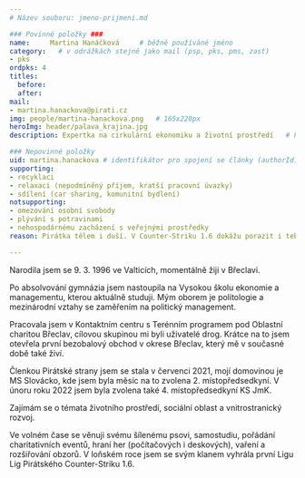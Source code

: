 ```yaml
---
# Název souboru: jmeno-prijmeni.md

### Povinné položky ###
name:     Martina Hanáčková 	# běžně používáné jméno
category: 	# v odrážkách stejně jako mail (psp, pks, pms, zast)
- pks
ordpks: 4
titles:
  before:  
  after:
mail:
- martina.hanackova@pirati.cz
img: people/martina-hanackova.png   # 165x220px
heroImg: header/palava_krajina.jpg
description: Expertka na cirkulární ekonomiku a životní prostředí	# kratký popis, max 160 znaků

### Nepovinné položky
uid: martina.hanackova # identifikátor pro spojení se články (authorId)
supporting:
- recyklaci
- relaxaci (nepodmíněný příjem, kratší pracovní úvazky)
- sdílení (car sharing, komunitní bydlení)
notsupporting:
- omezování osobní svobody
- plývání s potravinami
- nehospodárnému zacházení s veřejnými prostředky
reason: Pirátka tělem i duší. V Counter-Striku 1.6 dokážu porazit i tebe. 

---
```


Narodila jsem se 9. 3. 1996 ve Valticích, momentálně žiji v Břeclavi.

Po absolvování gymnázia jsem nastoupila na Vysokou školu ekonomie a managementu, kterou aktuálně studuji. Mým oborem je politologie a mezinárodní vztahy se zaměřením na politický management.

Pracovala jsem v Kontaktním centru s Terénním programem pod Oblastní charitou Břeclav, cílovou skupinou mi byli uživatelé drog. Krátce na to jsem otevřela první bezobalový obchod v okrese Břeclav, který mě v současné době také živí.

Členkou Pirátské strany jsem se stala v červenci 2021, mojí domovinou je MS Slovácko, kde jsem byla měsíc na to zvolena 2. místopředsedkyní. V únoru roku 2022 jsem byla zvolena také 4. místopředsedkyní KS JmK.

Zajímám se o témata životního prostředí, sociální oblast a vnitrostranický rozvoj.

Ve volném čase se věnuji svému šílenému psovi, samostudiu, pořádání charitativních eventů, hraní her (počítačových i deskových), vaření a rozšiřování obzorů. V loňském roce jsem se svým klanem vyhrála první Ligu Lig Pirátského Counter-Striku 1.6.

